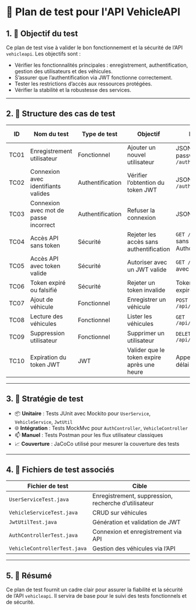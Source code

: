 # 🧪 Plan de test pour l'API VehicleAPI

## 1. 🎯 Objectif du test

Ce plan de test vise à valider le bon fonctionnement et la sécurité de l’API `vehicleapi`. Les objectifs sont :

* Vérifier les fonctionnalités principales : enregistrement, authentification, gestion des utilisateurs et des véhicules.
* S’assurer que l’authentification via JWT fonctionne correctement.
* Tester les restrictions d’accès aux ressources protégées.
* Vérifier la stabilité et la robustesse des services.

---

## 2. 🧱 Structure des cas de test

| ID   | Nom du test                           | Type de test     | Objectif                                    | Entrée                                   | Résultat attendu                     |
| ---- | ------------------------------------- | ---------------- | ------------------------------------------- | ---------------------------------------- | ------------------------------------ |
| TC01 | Enregistrement utilisateur            | Fonctionnel      | Ajouter un nouvel utilisateur               | JSON (name, password) à `/auth/register` | 200 OK avec l’utilisateur enregistré |
| TC02 | Connexion avec identifiants valides   | Authentification | Vérifier l’obtention du token JWT           | JSON à `/auth/login`                     | 200 OK avec un token JWT             |
| TC03 | Connexion avec mot de passe incorrect | Authentification | Refuser la connexion                        | JSON invalide                            | 401 Unauthorized ou 403 Forbidden    |
| TC04 | Accès API sans token                  | Sécurité         | Rejeter les accès sans authentification     | `GET /api/users` sans Authorization      | 403 Forbidden                        |
| TC05 | Accès API avec token valide           | Sécurité         | Autoriser avec un JWT valide                | `GET /api/users` avec token              | 200 OK avec liste                    |
| TC06 | Token expiré ou falsifié              | Sécurité         | Rejeter un token invalide                   | Token JWT expiré                         | 401 Unauthorized                     |
| TC07 | Ajout de véhicule                     | Fonctionnel      | Enregistrer un véhicule                     | `POST /api/vehicles`                     | 201 Created ou 200 OK                |
| TC08 | Lecture des véhicules                 | Fonctionnel      | Lister les véhicules                        | `GET /api/vehicles`                      | Liste des véhicules                  |
| TC09 | Suppression utilisateur               | Fonctionnel      | Supprimer un utilisateur                    | `DELETE /api/users/{id}`                 | 204 No Content                       |
| TC10 | Expiration du token JWT               | JWT              | Valider que le token expire après une heure | Appel après délai                        | 401 Unauthorized                     |

---

## 3. 🧪 Stratégie de test

* 📦 **Unitaire** : Tests JUnit avec Mockito pour `UserService`, `VehicleService`, `JwtUtil`
* 🌐 **Intégration** : Tests MockMvc pour `AuthController`, `VehicleController`
* 📫 **Manuel** : Tests Postman pour les flux utilisateur classiques
* 📈 **Couverture** : JaCoCo utilisé pour mesurer la couverture des tests

---

## 4. 📂 Fichiers de test associés

| Fichier de test              | Cible                                                |
| ---------------------------- | ---------------------------------------------------- |
| `UserServiceTest.java`       | Enregistrement, suppression, recherche d’utilisateur |
| `VehicleServiceTest.java`    | CRUD sur véhicules                                   |
| `JwtUtilTest.java`           | Génération et validation de JWT                      |
| `AuthControllerTest.java`    | Connexion et enregistrement via API                  |
| `VehicleControllerTest.java` | Gestion des véhicules via l’API                      |

---

## 5. 📌 Résumé

Ce plan de test fournit un cadre clair pour assurer la fiabilité et la sécurité de l’API `vehicleapi`. Il servira de base pour le suivi des tests fonctionnels et de sécurité.
